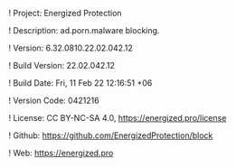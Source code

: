 ! Project: Energized Protection

! Description: ad.porn.malware blocking.

! Version: 6.32.0810.22.02.042.12

! Build Version: 22.02.042.12

! Build Date: Fri, 11 Feb 22 12:16:51 +06

! Version Code: 0421216

! License: CC BY-NC-SA 4.0, https://energized.pro/license

! Github: https://github.com/EnergizedProtection/block

! Web: https://energized.pro
